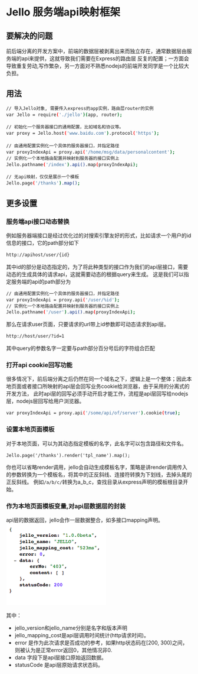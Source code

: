 # Jello 服务端api映射框架

## 要解决的问题 

前后端分离的开发方案中，前端的数据层被剥离出来而独立存在，通常数据层由服务端的api来提供，这就导致我们需要在Express的路由层
反复的配置；一方面会导致重复劳动,写作繁杂，另一方面对不熟悉nodejs的前端开发同学是一个比较大负担。

## 用法

```bash
// 导入Jello对象, 需要传入express的app实例，路由层router的实例
var Jello = require('./jello')(app, router);
	
// 初始化一个服务器接口的通用配置，比如域名和协议等。
var proxy = Jello.host('www.baidu.com').protocol('https');

// 由通用配置实例化一个具体的服务器接口，并指定路径 
var proxyIndexApi = proxy.api('/home/msg/data/personalcontent');
// 实例化一个本地路由配置并映射到服务器的接口实例上
Jello.pathname('/index').api().map(proxyIndexApi);

// 无api映射，仅仅是展示一个模板
Jello.page('/thanks').map();

```

## 更多设置

### 服务端api接口动态替换
例如服务器端接口是经过优化过的对搜索引擎友好的形式，比如请求一个用户的id信息的接口，它的path部分如下

```bash
http://apihost/user/{id}
```

其中id的部分是动态指定的，为了将此种类型的接口作为我们的api层接口，需要动态的生成具体的请求api，这就需要动态的根据query来生成。
这是我们可以指定服务端的api的path部分为

```bash
// 由通用配置实例化一个具体的服务器接口，并指定路径 
var proxyIndexApi = proxy.api('/user/%id');
// 实例化一个本地路由配置并映射到服务器的接口实例上
Jello.pathname('/user').api().map(proxyIndexApi);
```

那么在请求user页面，只要请求的url带上id参数即可动态请求到api层。
```bash
http://host/user/?id=1
```

其中query的参数名字一定要与path部分百分号后的字符组合匹配

### 打开api cookie回写功能

很多情况下，前后端分离之后仍然在同一个域名之下，逻辑上是一个整体；因此本地页面或者接口所映射的api层会回写业务cookie给浏览器，由于采用的分离式的开发方法，
此时api层的回写必须手动开启才能工作，流程是api层回写给nodejs层，nodejs层回写给用户浏览器。

```bash
var proxyIndexApi = proxy.api('/some/api/of/server').cookie(true);
```

### 设置本地页面模板

对于本地页面，可以为其动态指定模板的名字，此名字可以包含路径和文件名。

	Jello.page('/thanks').render('tpl_name').map();

你也可以省略render调用，jello会自动生成模板名字，策略是讲render调用传入的参数转换为一个模板名，将其中的正反斜线、连接符转换为下划线，去掉头尾的正反斜线。
例如```/a/b/c/```转换为a_b_c，查找目录从express声明的模板根目录开始。

### 作为本地页面模板变量,对api层数据层的封装

api层的数据返回，jello会作一层数据整合，如多接口mapping声明。
![本地模板变量数据格式](demo.png)

其中：

* jello_version和jello_name分别是名字和版本声明
* jello_mapping_cost是api层调用时间统计(http请求时间)。
* error 是作为此次请求是否成功的参考，如果http状态码在[200, 300)之间，则被认为是正常error返回0，其他情况非0.
* data 字段下是api层接口原始返回数据。
* statusCode 是api层原始请求状态码。
